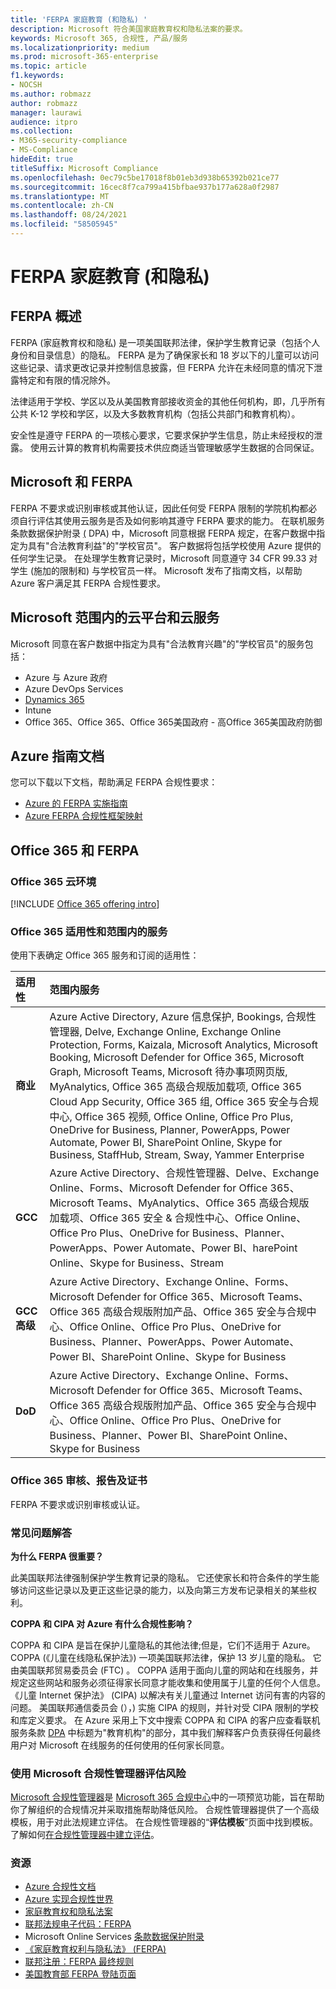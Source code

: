 ```yaml
---
title: 'FERPA 家庭教育 (和隐私) '
description: Microsoft 符合美国家庭教育权和隐私法案的要求。
keywords: Microsoft 365, 合规性, 产品/服务
ms.localizationpriority: medium
ms.prod: microsoft-365-enterprise
ms.topic: article
f1.keywords:
- NOCSH
ms.author: robmazz
author: robmazz
manager: laurawi
audience: itpro
ms.collection:
- M365-security-compliance
- MS-Compliance
hideEdit: true
titleSuffix: Microsoft Compliance
ms.openlocfilehash: 0ec79c5be17018f8b01eb3d938b65392b021ce77
ms.sourcegitcommit: 16cec8f7ca799a415bfbae937b177a628a0f2987
ms.translationtype: MT
ms.contentlocale: zh-CN
ms.lasthandoff: 08/24/2021
ms.locfileid: "58505945"
---
```

# <a name="family-educational-rights-and-privacy-act-ferpa"></a>FERPA 家庭教育 (和隐私) 

## <a name="ferpa-overview"></a>FERPA 概述

FERPA (家庭教育权和隐私) 是一项美国联邦法律，保护学生教育记录（包括个人身份和目录信息）的隐私。 FERPA 是为了确保家长和 18 岁以下的儿童可以访问这些记录、请求更改记录并控制信息披露，但 FERPA 允许在未经同意的情况下泄露特定和有限的情况除外。

法律适用于学校、学区以及从美国教育部接收资金的其他任何机构，即，几乎所有公共 K-12 学校和学区，以及大多数教育机构（包括公共部门和教育机构）。

安全性是遵守 FERPA 的一项核心要求，它要求保护学生信息，防止未经授权的泄露。 使用云计算的教育机构需要技术供应商适当管理敏感学生数据的合同保证。

## <a name="microsoft-and-ferpa"></a>Microsoft 和 FERPA

FERPA 不要求或识别审核或其他认证，因此任何受 FERPA 限制的学院机构都必须自行评估其使用云服务是否及如何影响其遵守 FERPA 要求的能力。 在联机服务条款数据保护附录 [ (](https://aka.ms/DPA) DPA) 中，Microsoft 同意根据 FERPA 规定，在客户数据中指定为具有"合法教育利益"的"学校官员"。 客户数据将包括学校使用 Azure 提供的任何学生记录。 在处理学生教育记录时，Microsoft 同意遵守 34 CFR 99.33 对学生 (施加的限制和) 与学校官员一样。  Microsoft 发布了指南文档，以帮助 Azure 客户满足其 FERPA 合规性要求。

## <a name="microsoft-in-scope-cloud-platforms--services"></a>Microsoft 范围内的云平台和云服务

Microsoft 同意在客户数据中指定为具有"合法教育兴趣"的"学校官员"的服务包括：

- Azure 与 Azure 政府
- Azure DevOps Services
- [Dynamics 365](https://aka.ms/d365-compliance-list)
- Intune
- Office 365、Office 365、Office 365美国政府 - 高Office 365美国政府防御

## <a name="azure-guidance-documents"></a>Azure 指南文档

您可以下载以下文档，帮助满足 FERPA 合规性要求：

- [Azure 的 FERPA 实施指南](https://azure.microsoft.com/resources/microsoft-azure-ferpa-implementation-guide/)
- [Azure FERPA 合规性框架映射](https://aka.ms/AzureFERPAMapping)

## <a name="office-365-and-ferpa"></a>Office 365 和 FERPA

### <a name="office-365-cloud-environments"></a>Office 365 云环境

[!INCLUDE [Office 365 offering intro](../includes/o365-offering-introduction.md)]

### <a name="office-365-applicability-and-in-scope-services"></a>Office 365 适用性和范围内的服务

使用下表确定 Office 365 服务和订阅的适用性：

| **适用性** | **范围内服务** |
|:------------------|:----------------------|
| **商业** | Azure Active Directory, Azure 信息保护, Bookings, 合规性管理器, Delve, Exchange Online, Exchange Online Protection, Forms, Kaizala, Microsoft Analytics, Microsoft Booking, Microsoft Defender for Office 365, Microsoft Graph, Microsoft Teams, Microsoft 待办事项网页版, MyAnalytics, Office 365 高级合规版加载项, Office 365 Cloud App Security, Office 365 组, Office 365 安全与合规中心, Office 365 视频, Office Online, Office Pro Plus, OneDrive for Business, Planner, PowerApps, Power Automate, Power BI, SharePoint Online, Skype for Business, StaffHub, Stream, Sway, Yammer Enterprise |
| **GCC** | Azure Active Directory、合规性管理器、Delve、Exchange Online、Forms、Microsoft Defender for Office 365、Microsoft Teams、MyAnalytics、Office 365 高级合规版 加载项、Office 365 安全 & 合规性中心、Office Online、Office Pro Plus、OneDrive for Business、Planner、PowerApps、Power Automate、Power BI、harePoint Online、Skype for Business、Stream |
| **GCC 高级** | Azure Active Directory、Exchange Online、Forms、Microsoft Defender for Office 365、Microsoft Teams、Office 365 高级合规版附加产品、Office 365 安全与合规中心、Office Online、Office Pro Plus、OneDrive for Business、Planner、PowerApps、Power Automate、Power BI、SharePoint Online、Skype for Business |
| **DoD** | Azure Active Directory、Exchange Online、Forms、Microsoft Defender for Office 365、Microsoft Teams、Office 365 高级合规版附加产品、Office 365 安全与合规中心、Office Online、Office Pro Plus、OneDrive for Business、Planner、Power BI、SharePoint Online、Skype for Business |

### <a name="office-365-audits-reports-and-certificates"></a>Office 365 审核、报告及证书

FERPA 不要求或识别审核或认证。

### <a name="frequently-asked-questions"></a>常见问题解答

**为什么 FERPA 很重要？**

此美国联邦法律强制保护学生教育记录的隐私。 它还使家长和符合条件的学生能够访问这些记录以及更正这些记录的能力，以及向第三方发布记录相关的某些权利。

**COPPA 和 CIPA 对 Azure 有什么合规性影响？**

COPPA 和 CIPA 是旨在保护儿童隐私的其他法律;但是，它们不适用于 Azure。 COPPA (《儿童在线隐私保护法》) 一项美国联邦法律，保护 13 岁儿童的隐私。 它由美国联邦贸易委员会 (FTC) 。 COPPA 适用于面向儿童的网站和在线服务，并规定这些网站和服务必须征得家长同意才能收集和使用属于儿童的任何个人信息。 《儿童 Internet 保护法》 (CIPA) 以解决有关儿童通过 Internet 访问有害的内容的问题。 美国联邦通信委员会 (），) 实施 CIPA 的规则，并针对受 CIPA 限制的学校和库定义要求。 在 Azure 采用上下文中搜索 COPPA 和 CIPA 的客户应查看联机服务条款 [DPA](https://aka.ms/DPA) 中标题为"教育机构"的部分，其中我们解释客户负责获得任何最终用户对 Microsoft 在线服务的任何使用的任何家长同意。

### <a name="use-microsoft-compliance-manager-to-assess-your-risk"></a>使用 Microsoft 合规性管理器评估风险

[Microsoft 合规性管理器](/microsoft-365/compliance/compliance-manager)是 [Microsoft 365 合规中心](/microsoft-365/compliance/microsoft-365-compliance-center)中的一项预览功能，旨在帮助你了解组织的合规情况并采取措施帮助降低风险。 合规性管理器提供了一个高级模板，用于对此法规建立评估。 在合规性管理器的“**评估模板**”页面中找到模板。 了解如何[在合规性管理器中建立评估](/microsoft-365/compliance/compliance-manager-assessments)。

### <a name="resources"></a>资源

- [Azure 合规性文档](/azure/compliance/)
- [Azure 实现合规性世界](https://azure.microsoft.com/resources/azure-enables-a-world-of-compliance/)
- [家庭教育权和隐私法案](https://www.ed.gov/policy/gen/guid/fpco/ferpa/index.html)
- [联邦法规电子代码：FERPA](https://aka.ms/FERPA-GPO)
- Microsoft Online Services [条款数据保护附录](https://aka.ms/DPA)
- [《家庭教育权利与隐私法》 (FERPA) ](https://www.ecfr.gov/cgi-bin/text-idx?tpl=/ecfrbrowse/Title34/34cfr99_main_02.tpl)
- [联邦注册：FERPA 最终规则](https://www.govinfo.gov/content/pkg/FR-2011-12-02/pdf/2011-30683.pdf)
- [美国教育部 FERPA 登陆页面](https://www2.ed.gov/policy/gen/guid/fpco/ferpa/index.html)
